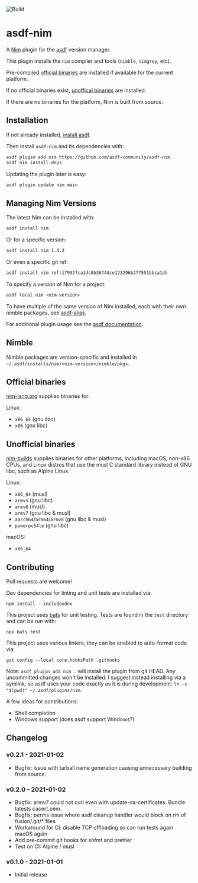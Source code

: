 ![Build](https://github.com/asdf-community/asdf-nim/workflows/Build/badge.svg)

# asdf-nim

A [Nim](https://nim-lang.org) plugin for the [asdf](https://asdf-vm.com) version manager.

This plugin installs the `nim` compiler and tools (`nimble`, `nimgrep`, etc).

Pre-compiled [official binaries](#official-binaries) are installed if available for the current platform.

If no official binaries exist, [unoffical binaries](#unofficial-binaries) are installed.

If there are no binaries for the platform, Nim is built from source.

## Installation

If not already installed, [install asdf](https://asdf-vm.com/#/core-manage-asdf?id=install).

Then install `asdf-nim` and its dependencies with:

```sh
asdf plugin add nim https://github.com/asdf-community/asdf-nim
asdf nim install-deps
```

Updating the plugin later is easy:

```sh
asdf plugin update nim main
```

## Managing Nim Versions

The latest Nim can be installed with:

```sh
asdf install nim
```

Or for a specific version:

```sh
asdf install nim 1.4.2
```

Or even a specific git ref:

```sh
asdf install nim ref:17992fca1dc0b3674dce123296b277551bbca1db
```

To specify a version of Nim for a project:

```sh
asdf local nim <nim-version>
```

To have multiple of the same version of Nim installed, each with their own nimble packages, see [asdf-alias](https://github.com/andrewthauer/asdf-alias).

For additional plugin usage see the [asdf documentation](https://asdf-vm.com/#/core-manage-asdf).

## Nimble

Nimble packages are version-specific and installed in `~/.asdf/installs/nim/<nim-version>/nimble/pkgs`.

## Official binaries

[nim-lang.org](https://nim-lang.org/install.html) supplies binaries for:

Linux:

- `x86_64` (gnu libc)
- `x86` (gnu libc)

## Unofficial binaries

[nim-builds](https://github.com/elijahr/nim-builds) supplies binaries for other platforms, including macOS, non-x86 CPUs, and Linux distros that use the musl C standard library instead of GNU libc, such as Alpine Linux.

Linux:

- `x86_64` (musl)
- `armv5` (gnu libc)
- `armv6` (musl)
- `armv7` (gnu libc & musl)
- `aarch64`/`arm64`/`armv8` (gnu libc & musl)
- `powerpc64le` (gnu libc)

macOS:

- `x86_64`

## Contributing

Pull requests are welcome!

Dev dependencies for linting and unit tests are installed via:

```shell
npm install --include=dev
```

This project uses [bats](https://github.com/bats-core/bats-core) for unit testing. Tests are found in the `test` directory and can be run with:

```shell
npx bats test
```

This project uses various linters, they can be enabled to auto-format code via:

```
git config --local core.hooksPath .githooks
```

Note: `asdf plugin add nim .` will install the plugin from git HEAD. Any uncommitted changes won't be installed. I suggest instead installing via a symlink, so asdf uses your code exactly as it is during development: `ln -s "$(pwd)" ~/.asdf/plugins/nim`.

A few ideas for contributions:

- Shell completion
- Windows support (does asdf support Windows?)

## Changelog

### v0.2.1 - 2021-01-02

- Bugfix: issue with tarball name generation causing unnecessary building from source.

### v0.2.0 - 2021-01-02

- Bugfix: armv7 could not curl even with update-ca-certificates. Bundle latests cacert.pem.
- Bugfix: perms issue where asdf cleanup handler would block on rm of fusion/.git/\* files
- Workaround for CI: disable TCP offloading so can run tests again macOS again
- Add pre-commit git hooks for shfmt and prettier
- Test on CI: Alpine / musl

### v0.1.0 - 2021-01-01

- Initial release
